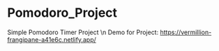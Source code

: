 # Pomodoro_Project
Simple Pomodoro Timer Project \n
Demo for Project: https://vermillion-frangipane-a41e6c.netlify.app/
